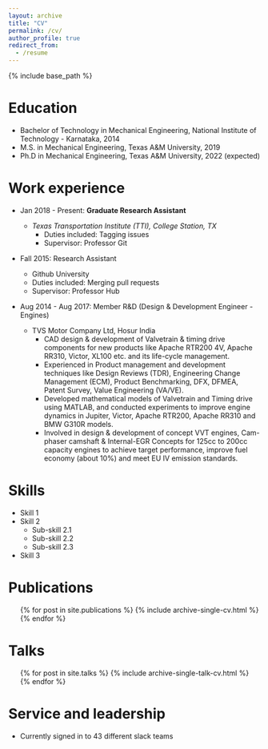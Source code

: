 ```yaml
---
layout: archive
title: "CV"
permalink: /cv/
author_profile: true
redirect_from:
  - /resume
---
```


{% include base_path %}

Education
======
* Bachelor of Technology in Mechanical Engineering, National Institute of Technology - Karnataka, 2014
* M.S. in Mechanical Engineering, Texas A&M University, 2019
* Ph.D in Mechanical Engineering, Texas A&M University, 2022 (expected)

Work experience
======
* Jan 2018 - Present: **Graduate Research Assistant**
  * *Texas Transportation Institute (TTI), College Station, TX*
    * Duties included: Tagging issues
    * Supervisor: Professor Git

* Fall 2015: Research Assistant
  * Github University
  * Duties included: Merging pull requests
  * Supervisor: Professor Hub

* Aug 2014 - Aug 2017: Member R&D (Design & Development Engineer - Engines)
  * TVS Motor Company Ltd, Hosur India
    * CAD design & development of Valvetrain & timing drive components for new products like Apache RTR200 4V, Apache RR310, Victor, XL100 etc. and its life-cycle management.
    * Experienced in Product management and development techniques like Design Reviews (TDR), Engineering Change Management (ECM), Product Benchmarking, DFX, DFMEA, Patent Survey, Value Engineering (VA/VE).
    * Developed mathematical models of Valvetrain and Timing drive using MATLAB, and conducted experiments to improve engine dynamics in Jupiter, Victor, Apache RTR200, Apache RR310 and BMW G310R models.
    * Involved in design & development of concept VVT engines, Cam-phaser camshaft & Internal-EGR Concepts for 125cc to 200cc capacity engines to achieve target performance, improve fuel economy (about 10%) and meet EU IV emission standards.
  
Skills
======
* Skill 1
* Skill 2
  * Sub-skill 2.1
  * Sub-skill 2.2
  * Sub-skill 2.3
* Skill 3

Publications
======
  <ul>{% for post in site.publications %}
    {% include archive-single-cv.html %}
  {% endfor %}</ul>
  
Talks
======
  <ul>{% for post in site.talks %}
    {% include archive-single-talk-cv.html %}
  {% endfor %}</ul>
  
<!-- Teaching
======
  <ul>{% for post in site.teaching %}
    {% include archive-single-cv.html %}
  {% endfor %}</ul> -->
  
Service and leadership
======
* Currently signed in to 43 different slack teams
